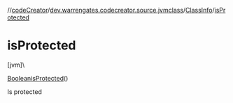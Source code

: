 //[codeCreator](../../../index.md)/[dev.warrengates.codecreator.source.jvmclass](../index.md)/[ClassInfo](index.md)/[isProtected](is-protected.md)

# isProtected

[jvm]\

[Boolean](https://docs.oracle.com/javase/8/docs/api/java/lang/Boolean.html)[isProtected](is-protected.md)()

Is protected
